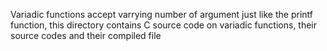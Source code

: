 Variadic functions accept varrying number of argument just like the printf function, this directory contains C source code on variadic functions, their source codes and their compiled file
